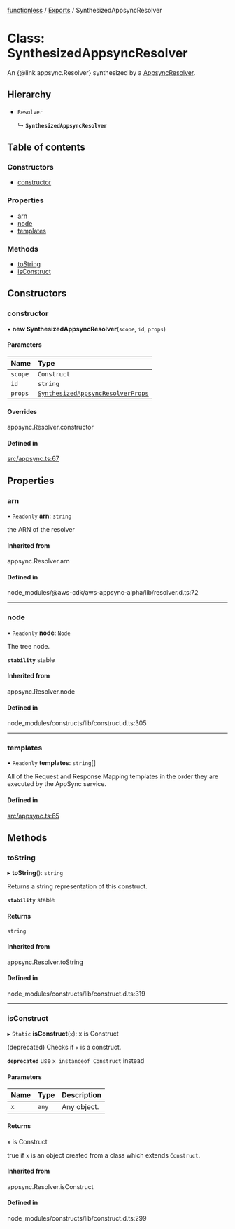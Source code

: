 [functionless](../README.md) / [Exports](../modules.md) / SynthesizedAppsyncResolver

# Class: SynthesizedAppsyncResolver

An {@link appsync.Resolver} synthesized by a [AppsyncResolver](AppsyncResolver.md).

## Hierarchy

- `Resolver`

  ↳ **`SynthesizedAppsyncResolver`**

## Table of contents

### Constructors

- [constructor](SynthesizedAppsyncResolver.md#constructor)

### Properties

- [arn](SynthesizedAppsyncResolver.md#arn)
- [node](SynthesizedAppsyncResolver.md#node)
- [templates](SynthesizedAppsyncResolver.md#templates)

### Methods

- [toString](SynthesizedAppsyncResolver.md#tostring)
- [isConstruct](SynthesizedAppsyncResolver.md#isconstruct)

## Constructors

### constructor

• **new SynthesizedAppsyncResolver**(`scope`, `id`, `props`)

#### Parameters

| Name | Type |
| :------ | :------ |
| `scope` | `Construct` |
| `id` | `string` |
| `props` | [`SynthesizedAppsyncResolverProps`](../interfaces/SynthesizedAppsyncResolverProps.md) |

#### Overrides

appsync.Resolver.constructor

#### Defined in

[src/appsync.ts:67](https://github.com/sam-goodwin/functionless/blob/96a5ccc/src/appsync.ts#L67)

## Properties

### arn

• `Readonly` **arn**: `string`

the ARN of the resolver

#### Inherited from

appsync.Resolver.arn

#### Defined in

node_modules/@aws-cdk/aws-appsync-alpha/lib/resolver.d.ts:72

___

### node

• `Readonly` **node**: `Node`

The tree node.

**`stability`** stable

#### Inherited from

appsync.Resolver.node

#### Defined in

node_modules/constructs/lib/construct.d.ts:305

___

### templates

• `Readonly` **templates**: `string`[]

All of the Request and Response Mapping templates in the order they are executed by the AppSync service.

#### Defined in

[src/appsync.ts:65](https://github.com/sam-goodwin/functionless/blob/96a5ccc/src/appsync.ts#L65)

## Methods

### toString

▸ **toString**(): `string`

Returns a string representation of this construct.

**`stability`** stable

#### Returns

`string`

#### Inherited from

appsync.Resolver.toString

#### Defined in

node_modules/constructs/lib/construct.d.ts:319

___

### isConstruct

▸ `Static` **isConstruct**(`x`): x is Construct

(deprecated) Checks if `x` is a construct.

**`deprecated`** use `x instanceof Construct` instead

#### Parameters

| Name | Type | Description |
| :------ | :------ | :------ |
| `x` | `any` | Any object. |

#### Returns

x is Construct

true if `x` is an object created from a class which extends `Construct`.

#### Inherited from

appsync.Resolver.isConstruct

#### Defined in

node_modules/constructs/lib/construct.d.ts:299
